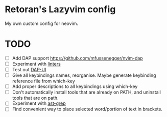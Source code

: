 # Retoran's Lazyvim config

My own custom config for neovim.

# TODO

- [ ] Add DAP support <https://github.com/mfussenegger/nvim-dap>
- [ ] Experiment with [linters](https://github.com/mfussenegger/nvim-lint)
- [ ] Test out [DAP-UI](https://github.com/rcarriga/nvim-dap-ui)
- [ ] Give all keybindings names, reorganise. Maybe generate keybinding reference file from which-key
- [ ] Add proper descriptions to all keybindings using which-key
- [ ] Don't automatically install tools that are already on PATH, and uninstall tools that are on path.
- [ ] Experiment with [ast-grep](https://github.com/ast-grep/ast-grep)
- [ ] Find convenient way to place selected word/portion of text in brackets.

